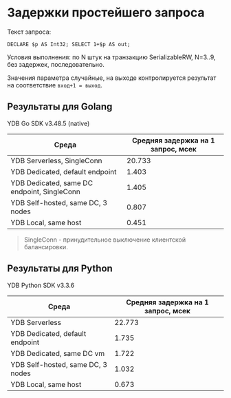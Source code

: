 # Задержки простейшего запроса

Текст запроса:

```yql
DECLARE $p AS Int32; SELECT 1+$p AS out;
```

Условия выполнения: по N штук на транзакцию SerializableRW, N=3..9, без задержек, последовательно.

Значения параметра случайные, на выходе контролируется результат на соответствие `вход+1 = выход`.

## Результаты для Golang

YDB Go SDK v3.48.5 (native)

| Среда | Средняя задержка на 1 запрос, мсек |
| ----- | ---------------------------------- |
| YDB Serverless, SingleConn | 20.733 |
| YDB Dedicated, default endpoint | 1.403 |
| YDB Dedicated, same DC endpoint, SingleConn | 1.405 |
| YDB Self-hosted, same DC, 3 nodes | 0.807 |
| YDB Local, same host | 0.451 |

> SingleConn - принудительное выключение клиентской балансировки.

## Результаты для Python

YDB Python SDK v3.3.6

| Среда | Средняя задержка на 1 запрос, мсек |
| ----- | ---------------------------------- |
| YDB Serverless | 22.773 |
| YDB Dedicated, default endpoint | 1.735 |
| YDB Dedicated, same DC vm | 1.722 |
| YDB Self-hosted, same DC, 3 nodes | 1.032 |
| YDB Local, same host | 0.673 |
